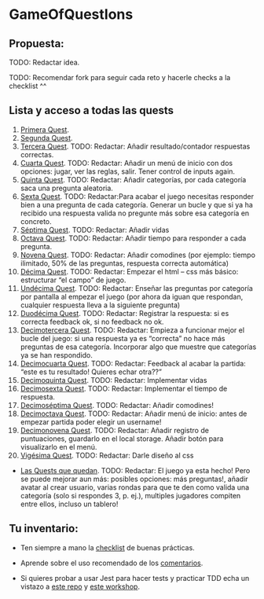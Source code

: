 # GameOfQuestIons

## Propuesta:

TODO: Redactar idea.

TODO: Recomendar fork para seguir cada reto y hacerle checks a la checklist ^^

## Lista y acceso a todas las quests

1.	[Primera Quest](./docs/quests/quest1.md).
2.  [Segunda Quest](./docs/quests/quest2.md).
3.  [Tercera Quest](). TODO: Redactar: Añadir resultado/contador respuestas correctas.
4.  [Cuarta Quest](). TODO: Redactar: Añadir un menú de inicio con dos opciones: jugar, ver las reglas, salir. Tener control de inputs again.
5.	[Quinta Quest](). TODO: Redactar: Añadir categorías, por cada categoría saca una pregunta aleatoria.
6.	[Sexta Quest](). TODO: Redactar:Para acabar el juego necesitas responder bien a una pregunta de cada categoría. Generar un bucle y que si ya ha recibido una respuesta valida no pregunte más sobre esa categoría en concreto.
7.  [Séptima Quest](). TODO: Redactar: Añadir vidas
8.	[Octava Quest](). TODO: Redactar: Añadir tiempo para responder a cada pregunta.
9.  [Novena Quest](). TODO: Redactar: Añadir comodines (por ejemplo: tiempo ilimitado, 50% de las preguntas, respuesta correcta automática)
10. [Décima Quest](). TODO: Redactar: Empezar el html – css más básico: estructurar “el campo” de juego.
11.	[Undécima Quest](). TODO: Redactar: Enseñar las preguntas por categoría por pantalla al empezar el juego (por ahora da iguan que respondan, cualquier respuesta lleva a la siguiente pregunta)
12.	[Duodécima Quest](). TODO: Redactar: Registrar la respuesta: si es correcta feedback ok, si no feedback no ok.
13.	[Decimotercera Quest](). TODO: Redactar: Empieza a funcionar mejor el bucle del juego: si una respuesta ya es “correcta” no hace más preguntas de esa categoría. Incorporar algo que muestre que categorías ya se han respondido.
14.	[Decimocuarta Quest](). TODO: Redactar: Feedback al acabar la partida: “este es tu resultado! Quieres echar otra??”
15.	[Decimoquinta Quest](). TODO: Redactar: Implementar vidas
16.	[Decimosexta Quest](). TODO: Redactar: Implementar el tiempo de respuesta.
17.	[Decimoséptima Quest](). TODO: Redactar: Añadir comodines!
18.	[Decimoctava Quest](). TODO: Redactar: Añadir menú de inicio: antes de empezar partida poder elegir un username!
19.	[Decimonovena Quest](). TODO: Redactar: Añadir registro de puntuaciones, guardarlo en el local storage. Añadir botón para visualizarlo en el menú.
20. [Vigésima Quest](). TODO: Redactar: Darle diseño al css
*	[Las Quests que quedan](). TODO: Redactar: El juego ya esta hecho! Pero se puede mejorar aun más: posibles opciones: más preguntas!, añadir avatar al crear usuario, varias rondas para que te den como valida una categoría (solo si respondes 3, p. ej.), multiples jugadores compiten entre ellos, incluso un tablero!


## Tu inventario:

* Ten siempre a mano la [checklist](./docs/checklist.md) de buenas prácticas.

* Aprende sobre el uso recomendado de los [comentarios](./docs/comentarios.md).

* Si quieres probar a usar Jest para hacer tests y practicar TDD echa un vistazo a [este repo](https://github.com/Marvalero/workshop-introduccion-al-testeo-en-javascript) y [este workshop](https://www.linkedin.com/posts/maria-valero-campa%C3%B1a_javascript-testing-escribirtests-activity-7034491159649394688-YbIi?utm_source=share&utm_medium=member_desktop).
